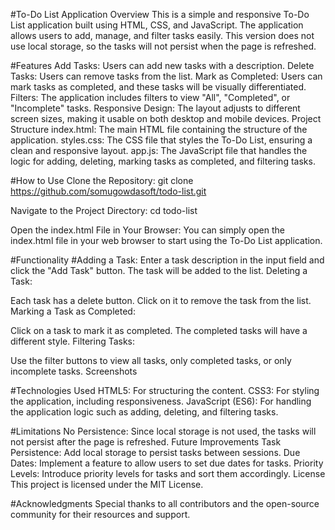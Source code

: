 #To-Do List Application
Overview
This is a simple and responsive To-Do List application built using HTML, CSS, and JavaScript. The application allows users to add, manage, and filter tasks easily. This version does not use local storage, so the tasks will not persist when the page is refreshed.

#Features
Add Tasks: Users can add new tasks with a description.
Delete Tasks: Users can remove tasks from the list.
Mark as Completed: Users can mark tasks as completed, and these tasks will be visually differentiated.
Filters: The application includes filters to view "All", "Completed", or "Incomplete" tasks.
Responsive Design: The layout adjusts to different screen sizes, making it usable on both desktop and mobile devices.
Project Structure
index.html: The main HTML file containing the structure of the application.
styles.css: The CSS file that styles the To-Do List, ensuring a clean and responsive layout.
app.js: The JavaScript file that handles the logic for adding, deleting, marking tasks as completed, and filtering tasks.

#How to Use
Clone the Repository:
git clone https://github.com/somugowdasoft/todo-list.git

Navigate to the Project Directory:
cd todo-list

Open the index.html File in Your Browser:
You can simply open the index.html file in your web browser to start using the To-Do List application.

#Functionality
#Adding a Task:
Enter a task description in the input field and click the "Add Task" button. The task will be added to the list.
Deleting a Task:

Each task has a delete button. Click on it to remove the task from the list.
Marking a Task as Completed:

Click on a task to mark it as completed. The completed tasks will have a different style.
Filtering Tasks:

Use the filter buttons to view all tasks, only completed tasks, or only incomplete tasks.
Screenshots

#Technologies Used
HTML5: For structuring the content.
CSS3: For styling the application, including responsiveness.
JavaScript (ES6): For handling the application logic such as adding, deleting, and filtering tasks.

#Limitations
No Persistence: Since local storage is not used, the tasks will not persist after the page is refreshed.
Future Improvements
Task Persistence: Add local storage to persist tasks between sessions.
Due Dates: Implement a feature to allow users to set due dates for tasks.
Priority Levels: Introduce priority levels for tasks and sort them accordingly.
License
This project is licensed under the MIT License.

#Acknowledgments
Special thanks to all contributors and the open-source community for their resources and support.
